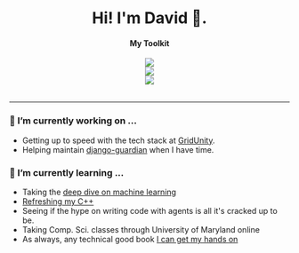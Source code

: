 <!-- Title -->
<h1 align='center'>
  Hi! I'm David 👋.
</h1>
 
<h4 align='center'>
  My Toolkit
</h4>  
<div align="center" valign="top">
  <a href="https://skillicons.dev">
    <img src="https://skillicons.dev/icons?i=bash,go,python,rust,js,ts,html,css" />
  </a>
  <br>
  <a href="https://skillicons.dev">
    <img src="https://skillicons.dev/icons?i=react,redux,django,postgres,vite,vitest" />
  </a>
  <br>
  <a href="https://skillicons.dev">
    <img src="https://skillicons.dev/icons?i=git,github,githubactions,kubernetes,gcp,aws,docker,vim,linux,terraform" />
  </a>
</div><br>


---

### 🔭 I’m currently working on ...

  - Getting up to speed with the tech stack at [GridUnity]([https://heronetnext.epa.gov/](https://www.gridunity.com/)).
  - Helping maintain [django-guardian](https://github.com/django-guardian/django-guardian) when I have time.

### 🌱 I’m currently learning ...
  
  - Taking the [deep dive on machine learning](https://github.com/dpgraham4401/dpgraham4401/blob/main/src/content/articles/reading-list.md#ai-specific)
  - [Refreshing my C++](https://github.com/dpgraham4401/dpgraham4401/blob/main/src/content/articles/reading-list.md)
  - Seeing if the hype on writing code with agents is all it's cracked up to be.
  - Taking Comp. Sci. classes through University of Maryland online
  - As always, any technical good book [I can get my hands on](https://github.com/dpgraham4401/dpgraham4401/blob/main/src/content/articles/reading-list.md)